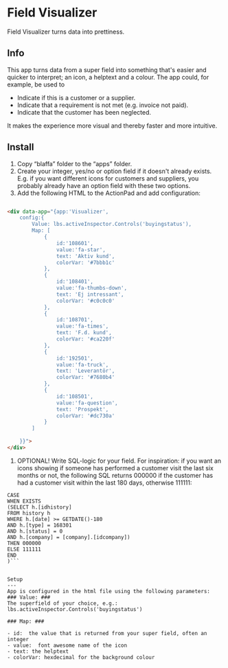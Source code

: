 Field Visualizer
=========

Field Visualizer turns data into prettiness.


Info
----

This app turns data from a super field into something that's easier and quicker to interpret; an icon, a helptext and a colour. The app could, for example, be used to

* Indicate if this is a customer or a supplier.
* Indicate that a requirement is not met (e.g. invoice not paid).
* Indicate that the customer has been neglected.

It makes the experience more visual and thereby faster and more intuitive.


Install
-----------

1. Copy “blaffa” folder to the “apps” folder. 
1. Create your integer, yes/no or option field if it doesn't already exists. E.g. if you want different icons for customers and suppliers, you probably already have an option field with these two options.
1. Add the following HTML to the ActionPad and add configuration:

```html

<div data-app="{app:'Visualizer', 
	config:{
		Value: lbs.activeInspector.Controls('buyingstatus'),
		Map: [
			{	
				id:'108601',
				value:'fa-star',
				text: 'Aktiv kund',
				colorVar: '#7bbb1c'
			},
			{	
				id:'108401',
				value:'fa-thumbs-down',
				text: 'Ej intressant',
				colorVar: '#c0c0c0'
			},
			{	
				id:'108701',
				value:'fa-times',
				text: 'F.d. kund',
				colorVar: '#ca220f'
			},
			{	
				id:'192501',
				value:'fa-truck',
				text: 'Leverantör',
				colorVar: '#7680b4'
			},
			{	
				id:'108501',
				value:'fa-question',
				text: 'Prospekt',
				colorVar: '#dc730a'
			}
		]
		
	}}">
</div>
```
1. OPTIONAL! Write SQL-logic for your field. For inspiration: if you want an icons showing if someone has performed a customer visit the last six months or not, the following SQL returns 000000 if the customer has had a customer visit within the last 180 days, otherwise 111111:

```sql(
CASE 
WHEN EXISTS
(SELECT h.[idhistory]
FROM history h
WHERE h.[date] >= GETDATE()-180
AND h.[type] = 168301
AND h.[status] = 0
AND h.[company] = [company].[idcompany])
THEN 000000
ELSE 111111
END
)```


Setup
---
App is configured in the html file using the following parameters:
### Value: ###
The superfield of your choice, e.g.:
lbs.activeInspector.Controls('buyingstatus')

### Map: ###

- id:  the value that is returned from your super field, often an integer
- value:  font awesome name of the icon
- text: the helptext
- colorVar: hexdecimal for the background colour

